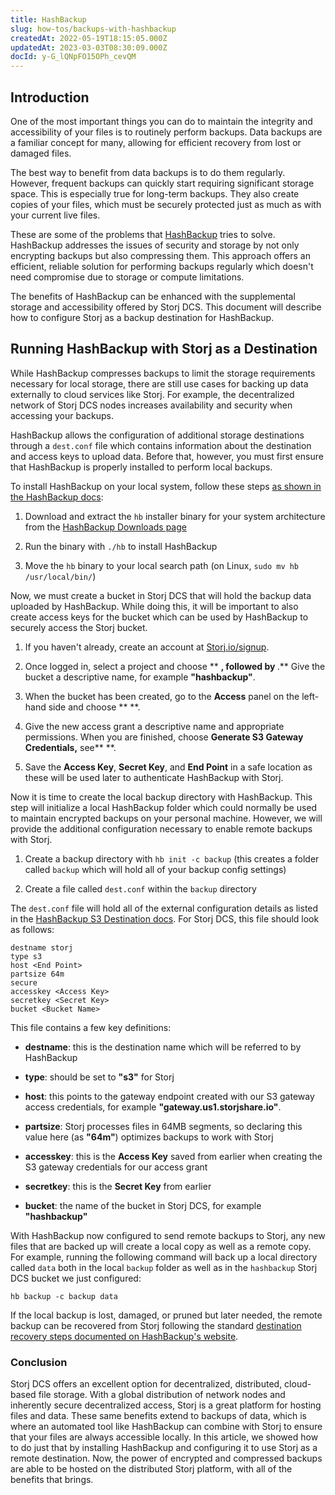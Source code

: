 ```yaml
---
title: HashBackup
slug: how-tos/backups-with-hashbackup
createdAt: 2022-05-19T18:15:05.000Z
updatedAt: 2023-03-03T08:30:09.000Z
docId: y-G_lQNpFO15OPh_cevQM
---
```


## Introduction

One of the most important things you can do to maintain the integrity and accessibility of your files is to routinely perform backups. Data backups are a familiar concept for many, allowing for efficient recovery from lost or damaged files.

The best way to benefit from data backups is to do them regularly. However, frequent backups can quickly start requiring significant storage space. This is especially true for long-term backups. They also create copies of your files, which must be securely protected just as much as with your current live files.

These are some of the problems that [HashBackup](https://www.hashbackup.com/hashbackup/overview.html) tries to solve. HashBackup addresses the issues of security and storage by not only encrypting backups but also compressing them. This approach offers an efficient, reliable solution for performing backups regularly which doesn't need compromise due to storage or compute limitations.

The benefits of HashBackup can be enhanced with the supplemental storage and accessibility offered by Storj DCS. This document will describe how to configure Storj as a backup destination for HashBackup.

## Running HashBackup with Storj as a Destination

While HashBackup compresses backups to limit the storage requirements necessary for local storage, there are still use cases for backing up data externally to cloud services like Storj. For example, the decentralized network of Storj DCS nodes increases availability and security when accessing your backups.

HashBackup allows the configuration of additional storage destinations through a `dest.conf` file which contains information about the destination and access keys to upload data. Before that, however, you must first ensure that HashBackup is properly installed to perform local backups.

To install HashBackup on your local system, follow these steps [as shown in the HashBackup docs](https://www.hashbackup.com/hashbackup/quickstart.html):

1.  Download and extract the `hb` installer binary for your system architecture from the [HashBackup Downloads page](https://www.hashbackup.com/hashbackup/download.html)

2.  Run the binary with `./hb` to install HashBackup

3.  Move the `hb` binary to your local search path (on Linux, `sudo mv hb /usr/local/bin/`)

Now, we must create a bucket in Storj DCS that will hold the backup data uploaded by HashBackup. While doing this, it will be important to also create access keys for the bucket which can be used by HashBackup to securely access the Storj bucket.

1.  If you haven't already, create an account at [Storj.io/signup](https://storj.io/signup).

2.  Once logged in, select a project and choose [](docId\:pxdnqsVDjCLZgeEXt2S6x)** **, followed by [](docId\:OJPnxiexQIXHmzGBkvzHc)**.** Give the bucket a descriptive name, for example **"hashbackup"**.

3.  When the bucket has been created, go to the **Access** panel on the left-hand side and choose ** **[](docId\:b4-QgUOxVHDHSIWpAf3hG).

4.  Give the new access grant a descriptive name and appropriate permissions. When you are finished, choose **Generate S3 Gateway Credentials,** see** **[](docId\:AsyYcUJFbO1JI8-Tu8tW3).&#x20;

5.  Save the **Access Key**, **Secret Key**, and **End Point** in a safe location as these will be used later to authenticate HashBackup with Storj.

Now it is time to create the local backup directory with HashBackup. This step will initialize a local HashBackup folder which could normally be used to maintain encrypted backups on your personal machine. However, we will provide the additional configuration necessary to enable remote backups with Storj.

1.  Create a backup directory with `hb init -c backup` (this creates a folder called `backup` which will hold all of your backup config settings)

2.  Create a file called `dest.conf` within the `backup` directory

The `dest.conf` file will hold all of the external configuration details as listed in the [HashBackup S3 Destination docs](https://www.hashbackup.com/hashbackup/destinations/s3.html). For Storj DCS, this file should look as follows:

```Text
destname storj
type s3
host <End Point>
partsize 64m
secure
accesskey <Access Key>
secretkey <Secret Key>
bucket <Bucket Name>
```

This file contains a few key definitions:

*   **destname**: this is the destination name which will be referred to by HashBackup

*   **type**: should be set to **"s3"** for Storj

*   **host**: this points to the gateway endpoint created with our S3 gateway access credentials, for example **"gateway.us1.storjshare.io"**.

*   **partsize**: Storj processes files in 64MB segments, so declaring this value here (as **"64m"**) optimizes backups to work with Storj

*   **accesskey**: this is the **Access Key** saved from earlier when creating the S3 gateway credentials for our access grant

*   **secretkey**: this is the **Secret Key** from earlier

*   **bucket**: the name of the bucket in Storj DCS, for example **"hashbackup"**

With HashBackup now configured to send remote backups to Storj, any new files that are backed up will create a local copy as well as a remote copy. For example, running the following command will back up a local directory called `data` both in the local `backup` folder as well as in the `hashbackup` Storj DCS bucket we just configured:

```Text
hb backup -c backup data
```

If the local backup is lost, damaged, or pruned but later needed, the remote backup can be recovered from Storj following the standard [destination recovery steps documented on HashBackup's website](https://www.hashbackup.com/hashbackup/quickstart.html#_recover).

### Conclusion

Storj DCS offers an excellent option for decentralized, distributed, cloud-based file storage. With a global distribution of network nodes and inherently secure decentralized access, Storj is a great platform for hosting files and data. These same benefits extend to backups of data, which is where an automated tool like HashBackup can combine with Storj to ensure that your files are always accessible locally. In this article, we showed how to do just that by installing HashBackup and configuring it to use Storj as a remote destination. Now, the power of encrypted and compressed backups are able to be hosted on the distributed Storj platform, with all of the benefits that brings.
